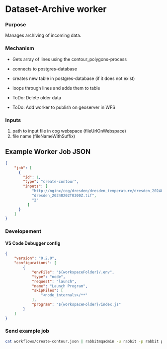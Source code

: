 # Dataset-Archive worker

### Purpose
Manages archiving of incoming data.

### Mechanism
- Gets array of lines using the contour_polygons-process
- connects to postgres-database
- creates new table in postgres-database (if it does not exist)
- loops through lines and adds them to table

- ToDo: Delete older data
- ToDo: Add worker to publish on geoserver in WFS

### Inputs

1. path to input file in cog webspace (fileUrlOnWebspace)
2. file name (fileNameWithSuffix)

## Example Worker Job JSON

```json
{
    "job": [
      {
        "id": 1,
        "type": "create-contour",
        "inputs": [
            "http://nginx/cog/dresden/dresden_temperature/dresden_20240202T0300Z.tif",
            "dresden_20240202T0300Z.tif",
            "2"
          ]
      }
    ]
}
```
### Developement

#### VS Code Debugger config 

```json
{
    "version": "0.2.0",
    "configurations": [
        {
            "envFile": "${workspaceFolder}/.env",
            "type": "node",
            "request": "launch",
            "name": "Launch Program",
            "skipFiles": [
                "<node_internals>/**"
            ],
            "program": "${workspaceFolder}/index.js"
        }
    ]
}
```

### Send example job

```bash
cat workflows/create-contour.json | rabbitmqadmin -u rabbit -p rabbit publish exchange=amq.default routing_key=dispatcher
```